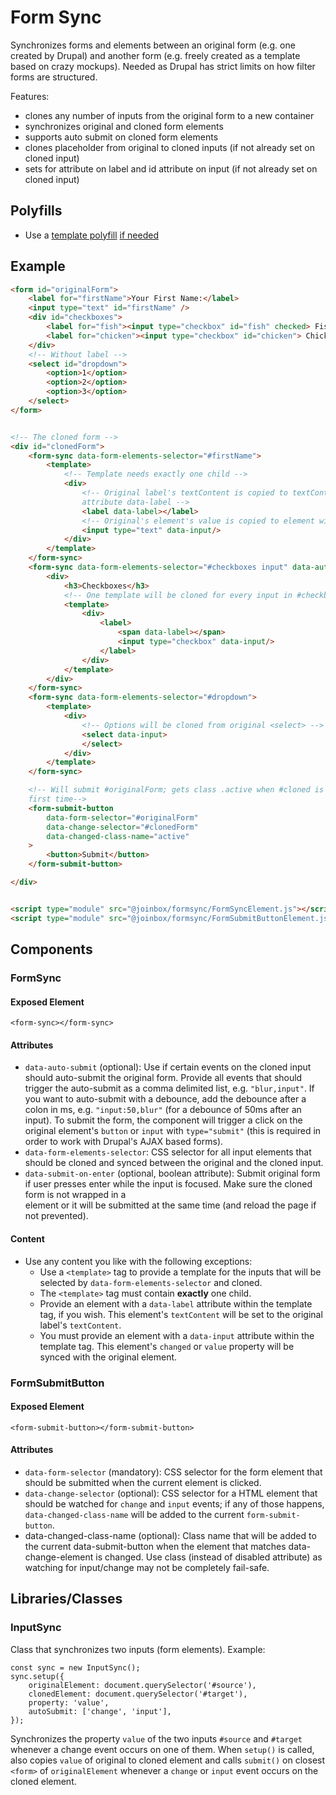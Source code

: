 # Form Sync

Synchronizes forms and elements between an original form (e.g. one created by Drupal) and another
form (e.g. freely created as a template based on crazy mockups). Needed as Drupal has strict limits 
on how filter forms are structured.

Features:
- clones any number of inputs from the original form to a new container
- synchronizes original and cloned form elements
- supports auto submit on cloned form elements
- clones placeholder from original to cloned inputs (if not already set on cloned input)
- sets for attribute on label and id attribute on input (if not already set on cloned input)


## Polyfills
- Use a [template polyfill](https://github.com/webcomponents/polyfills/tree/master/packages/template)
[if needed](https://caniuse.com/#feat=template)


## Example

````html
<form id="originalForm">
    <label for="firstName">Your First Name:</label>
    <input type="text" id="firstName" />
    <div id="checkboxes">
        <label for="fish"><input type="checkbox" id="fish" checked> Fish</label>
        <label for="chicken"><input type="checkbox" id="chicken"> Chicken</label>
    </div>
    <!-- Without label -->
    <select id="dropdown">
        <option>1</option>
        <option>2</option>
        <option>3</option>
    </select>
</form>


<!-- The cloned form -->
<div id="clonedForm">
    <form-sync data-form-elements-selector="#firstName">
        <template>
            <!-- Template needs exactly one child -->
            <div>
                <!-- Original label's textContent is copied to textContent of element with
                attribute data-label -->
                <label data-label></label>
                <!-- Original's element's value is copied to element with attribute data-input -->
                <input type="text" data-input/>
            </div>
        </template>
    </form-sync>
    <form-sync data-form-elements-selector="#checkboxes input" data-auto-submit="change,submit,blur">
        <div>
            <h3>Checkboxes</h3>
            <!-- One template will be cloned for every input in #checkboxes -->
            <template>
                <div>
                    <label>
                        <span data-label></span>
                        <input type="checkbox" data-input/>
                    </label>
                </div>
            </template>
        </div>
    </form-sync>
    <form-sync data-form-elements-selector="#dropdown">
        <template>
            <div>
                <!-- Options will be cloned from original <select> -->
                <select data-input>
                </select>
            </div>
        </template>
    </form-sync>

    <!-- Will submit #originalForm; gets class .active when #cloned is changed for the
    first time-->
    <form-submit-button
        data-form-selector="#originalForm"
        data-change-selector="#clonedForm"
        data-changed-class-name="active"
    >
        <button>Submit</button>
    </form-submit-button>

</div>


<script type="module" src="@joinbox/formsync/FormSyncElement.js"></script>
<script type="module" src="@joinbox/formsync/FormSubmitButtonElement.js"></script>
````

## Components

### FormSync

#### Exposed Element
`<form-sync></form-sync>`

#### Attributes
- `data-auto-submit` (optional): Use if certain events on the cloned input should auto-submit the
original form. Provide all events that should trigger the auto-submit as a comma delimited list,
e.g. `"blur,input"`. If you want to auto-submit with a debounce, add the debounce after a colon in
ms, e.g. `"input:50,blur"` (for a debounce of 50ms after an input). To submit the form, the
component will trigger a click on the original element's `button` or `input` with `type="submit"`
(this is required in order to work with Drupal's AJAX based forms). 
- `data-form-elements-selector`: CSS selector for all input elements that should be cloned and synced
between the original and the cloned input.
- `data-submit-on-enter` (optional, boolean attribute): Submit original form if user presses enter
while the input is focused. Make sure the cloned form is not wrapped in a <form> element or it will
be submitted at the same time (and reload the page if not prevented).

#### Content
- Use any content you like with the following exceptions:
    - Use a `<template>` tag to provide a template for the inputs that will be selected by
      `data-form-elements-selector` and cloned. 
    - The `<template>` tag must contain **exactly** one child.
    - Provide an element with a `data-label` attribute within the template tag, if you wish. This
      element's `textContent` will be set to the original label's `textContent`.
    - You must provide an element with a `data-input` attribute within the template tag. This
      element's `changed` or `value` property will be synced with the original element.



### FormSubmitButton

#### Exposed Element
`<form-submit-button></form-submit-button>`

#### Attributes
- `data-form-selector` (mandatory): CSS selector for the form element that should be submitted
when the current element is clicked.
- `data-change-selector` (optional): CSS selector for a HTML element that should be watched for
`change` and `input` events; if any of those happens, `data-changed-class-name` will be added to
the current `form-submit-button`.
- data-changed-class-name (optional): Class name that will be added to the current data-submit-button
when the element that matches data-change-element is changed. Use class (instead of disabled
attribute) as watching for input/change may not be completely fail-safe.




## Libraries/Classes

### InputSync

Class that synchronizes two inputs (form elements). Example:

```
const sync = new InputSync();
sync.setup({
    originalElement: document.querySelector('#source'),
    clonedElement: document.querySelector('#target'),
    property: 'value',
    autoSubmit: ['change', 'input'],
});
```

Synchronizes the property `value` of the two inputs `#source` and `#target` whenever a change event
occurs on one of them. When `setup()` is called, also copies `value` of original to cloned element
and calls `submit()` on closest `<form>` of `originalElement` whenever a `change` or `input` event
occurs on the cloned element.


